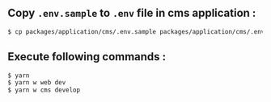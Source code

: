 ## Copy `.env.sample` to `.env` file in cms application :

```sh
$ cp packages/application/cms/.env.sample packages/application/cms/.env
```

## Execute following commands :

```sh
$ yarn
$ yarn w web dev
$ yarn w cms develop
```
